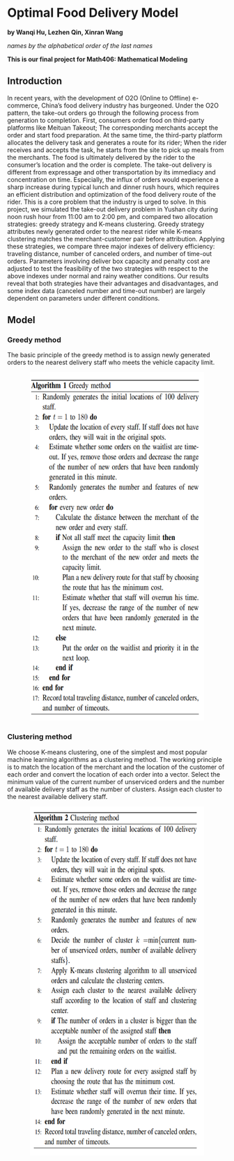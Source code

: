 # Optimal Food Delivery Model
**by Wanqi Hu, Lezhen Qin, Xinran Wang**

*names by the alphabetical order of the last names*

**This is our final project for Math406: Mathematical Modeling**

## Introduction
In recent years, with the development of O2O (Online to Offline) e-commerce, China’s food delivery industry has burgeoned. Under the O2O pattern, the take-out orders go through the following process from generation to completion. First, consumers order food on third-party platforms like Meituan Takeout; The corresponding merchants accept the order and start food preparation. At the same time, the third-party platform allocates the delivery task and generates a route for its rider; When the rider receives and accepts the task, he starts from the site to pick up meals from the merchants. The food is ultimately delivered by the rider to the consumer’s location and the order is complete. The take-out delivery is different from expressage and other transportation by its immediacy and concentration on time. Especially, the influx of orders would experience a sharp increase during typical lunch and dinner rush hours, which requires an efficient distribution and optimization of the food delivery route of the rider. This is a core problem that the industry is urged to solve. In this project, we simulated the take-out delivery problem in Yushan city during noon rush hour from 11:00 am to 2:00 pm, and compared two allocation strategies: greedy strategy and K-means clustering. Greedy strategy attributes newly generated order to the nearest rider while K-means clustering matches the merchant-customer pair before attribution. Applying these strategies, we compare three major indexes of delivery efficiency: traveling distance, number of canceled orders, and number of time-out orders. Parameters involving deliver box capacity and penalty cost are adjusted to test the feasibility of the two strategies with respect to the above indexes under normal and rainy weather conditions. Our results reveal that both strategies have their advantages and disadvantages, and some index data (canceled number and time-out number) are largely dependent on parameters under different conditions.

## Model
### Greedy method
The basic principle of the greedy method is to assign newly generated orders to the nearest delivery staff who meets the vehicle capacity limit.
<div align=center>
<img src="https://github.com/Wanqi9Hu/Optimal-Food-Delivery-Model/blob/main/Greedy%20Method.png" width="400" height="800">
</div>

### Clustering method
We choose K-means clustering, one of the simplest and most popular machine learning algorithms as a clustering method. The working principle is to match the location of the merchant and the location of the customer of each order and convert the location of each order into a vector. Select the minimum value of the current number of unserviced orders and the number of available delivery staff as the number of clusters. Assign each cluster to the nearest available delivery staff. 
<div align=center>
<img src="https://github.com/Wanqi9Hu/Optimal-Food-Delivery-Model/blob/main/Clustering%20Method.png" width="400" height="800">
</div>
